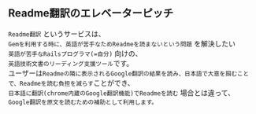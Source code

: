 ## Readme翻訳のエレベーターピッチ

`Readme翻訳` というサービスは、  
`Gemを利用する時に、英語が苦手なためReadmeを読まないという問題` を解決したい  
`英語が苦手なRailsプログラマ(=自分)` 向けの、  
`英語技術文書のリーディング支援ツール`です。  
ユーザーは`Readmeの隣に表示されるGoogle翻訳の結果を読み、日本語で大意を掴むことで、Readmeを読む負担を減らす`ことができ、  
`日本語に翻訳(chrome内蔵のGoogle翻訳機能)でReadmeを読む` 場合とは違って、  
`Google翻訳を原文を読むための補助として利用します。`  

